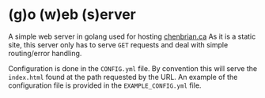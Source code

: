 # (g)o (w)eb (s)erver

A simple web server in golang used for hosting [chenbrian.ca](https://chenbrian.ca)
As it is a static site, this server only has to serve `GET` requests and deal with simple routing/error handling.

Configuration is done in the `CONFIG.yml` file. 
By convention this will serve the `index.html` found at the path requested by the URL.
An example of the configuration file is provided in the `EXAMPLE_CONFIG.yml` file.





